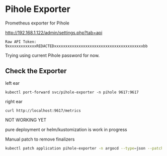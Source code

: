 # Pihole Exporter

Prometheus exporter for Pihole

<http://192.168.1.122/admin/settings.php?tab=api>

`Raw API Token: 9xxxxxxxxxxxxxREDACTEDxxxxxxxxxxxxxxxxxxxxxxxxxxxxxxxxxxxxxxxxbb`

Trying using current Pihole password for now.

## Check the Exporter

left ear

`kubectl port-forward svc/pihole-exporter -n pihole 9617:9617`

right ear

`curl http://localhost:9617/metrics`

NOT WORKING YET

pure deployment or helm/kustomization is work in progress

Manual patch to remove finalizers

```sh
kubectl patch application pihole-exporter -n argocd --type=json --patch='[{"op": "remove", "path": "/metadata/finalizers"}]'
```
